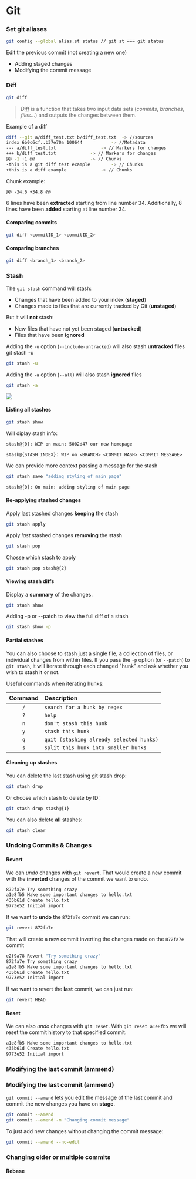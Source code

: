 # Git

### Set git aliases

```bash
git config --global alias.st status // git st === git status
```

Edit the previous commit (not creating a new one)

-   Adding staged changes
-   Modifying the commit message

### Diff

```bash
git diff
```

> _Diff_ is a function that takes two input data sets (_commits, branches, files..._) and outputs the changes between them.

Example of a diff

```bash
diff --git a/diff_test.txt b/diff_test.txt	-> //sources
index 6b0c6cf..b37e70a 100644 			-> //Metadata
--- a/diff_test.txt 				-> // Markers for changes
+++ b/diff_test.txt				-> // Markers for changes
@@ -1 +1 @@  					-> // Chunks
-this is a git diff test example 		-> // Chunks
+this is a diff example 			-> // Chunks
```

Chunk example:

    @@ -34,6 +34,8 @@

6 lines have been **extracted** starting from line number 34. Additionally, 8 lines have been **added** starting at line number 34.

#### Comparing commits

```bash
git diff <commitID_1> <commitID_2>
```

#### Comparing branches

```bash
git diff <branch_1> <branch_2>
```

### Stash

The `git stash` command will stash:

-   Changes that have been added to your index (**staged**)
-   Changes made to files that are currently tracked by Git (**unstaged**)

But it will **not** stash:

-   New files that have not yet been staged (**untracked**)
-   Files that have been **ignored**

Adding the `-u` option (`--include-untracked`) will also stash **untracked** files
git stash -u

```bash
git stash -u
```

Adding the `-a` option (`--all`) will also stash **ignored** files

```bash
git stash -a
```

![](https://wac-cdn.atlassian.com/dam/jcr:d6fec41a-dc66-4af6-8b0f-c23d271eaf8e/01.svg?cdnVersion=2221)

#### Listing all stashes

```bash
git stash show
```

Will diplay stash info:

```bash
stash@{0}: WIP on main: 5002d47 our new homepage
```

    stash@{STASH_INDEX}: WIP on <BRANCH> <COMMIT_HASH> <COMMIT_MESSAGE>

We can provide more context passing a message for the stash

```bash
git stash save "adding styling of main page"
```

```bash
stash@{0}: On main: adding styling of main page
```

#### Re-applying stashed changes

Apply last stashed changes **keeping** the stash

```bash
git stash apply
```

Apply _last_ stashed changes **removing** the stash

```bash
git stash pop
```

Chosse which stash to apply

```bash
git stash pop stash@{2}
```

#### Viewing stash diffs

Display a **summary** of the changes.

```bash
git stash show
```

Adding -p or --patch to view the full diff of a stash

```bash
git stash show -p
```

#### Partial stashes

You can also choose to stash just a single file, a collection of files, or individual changes from within files. If you pass the `-p` option (or `--patch`) to `git stash`, it will iterate through each changed "hunk" and ask whether you wish to stash it or not.

Useful commands when iterating hunks:

| Command | Description                              |
| :-----: | :--------------------------------------- |
|   `/`   | `search for a hunk by regex`             |
|   `?`   | `help`                                   |
|   `n`   | `don't stash this hunk`                  |
|   `y`   | `stash this hunk`                        |
|   `q`   | `quit (stashing already selected hunks)` |
|   `s`   | `split this hunk into smaller hunks`     |

#### Cleaning up stashes

You can delete the last stash using git stash drop:

```bash
git stash drop
```

Or choose which stash to delete by ID:

```bash
git stash drop stash@{1}
```

You can also delete **all** stashes:

```bash
git stash clear
```

### Undoing Commits & Changes

#### Revert

We can _undo_ changes with `git revert`. That would create a new commit with the **inverted** changes of the commit we want to undo.

```bash
872fa7e Try something crazy
a1e8fb5 Make some important changes to hello.txt
435b61d Create hello.txt
9773e52 Initial import
```

If we want to **undo** the `872fa7e` commit we can run:

```bash
git revert 872fa7e
```

That will create a new commit inverting the changes made on the `872fa7e` commit

```bash
e2f9a78 Revert "Try something crazy"
872fa7e Try something crazy
a1e8fb5 Make some important changes to hello.txt
435b61d Create hello.txt
9773e52 Initial import
```

If we want to revert the **last** commit, we can just run:

```bash
git revert HEAD
```

#### Reset

We can also _undo_ changes with `git reset`. With `git reset a1e8fb5` we will reset the commit history to that specified commit.

```bash
a1e8fb5 Make some important changes to hello.txt
435b61d Create hello.txt
9773e52 Initial import
```

### Modifying the last commit (ammend)

### Modifying the last commit (ammend)

`git commit --amend` lets you edit the message of the last commit and commit the new changes you have on **stage**.

```bash
git commit --amend
git commit --amend -m "Changing commit message"
```

To just add new changes without changing the commit message:

```bash
git commit --amend --no-edit
```

### Changing older or multiple commits

#### Rebase
